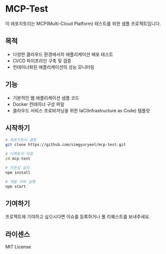 # MCP-Test

이 레포지토리는 MCP(Multi-Cloud Platform) 테스트를 위한 샘플 프로젝트입니다.

## 목적

- 다양한 클라우드 환경에서의 애플리케이션 배포 테스트
- CI/CD 파이프라인 구축 및 검증
- 컨테이너화된 애플리케이션의 성능 모니터링

## 기능

- 기본적인 웹 애플리케이션 샘플 코드
- Docker 컨테이너 구성 파일
- 클라우드 서비스 프로비저닝을 위한 IaC(Infrastructure as Code) 템플릿

## 시작하기

```bash
# 레포지토리 클론
git clone https://github.com/simgyuryeol/mcp-test.git

# 디렉토리 이동
cd mcp-test

# 의존성 설치
npm install

# 개발 서버 실행
npm start
```

## 기여하기

프로젝트에 기여하고 싶으시다면 이슈를 등록하거나 풀 리퀘스트를 보내주세요.

## 라이센스

MIT License
